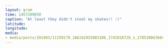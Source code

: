 ```yaml
---
layout: gram
time: 1457209030
caption: "At least they didn't steal my skates!! :)"
latitude: 
longitude: 
media:
- media/posts/201603/11259170_186242925083106_1742018728_n_17853886366033721.jpg
---
```

